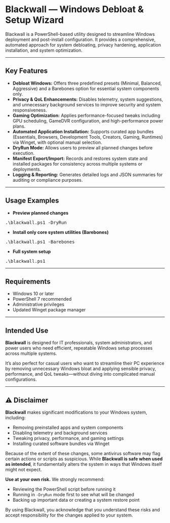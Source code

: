 # Blackwall — Windows Debloat & Setup Wizard

Blackwall is a PowerShell-based utility designed to streamline Windows deployment and post-install configuration. It provides a comprehensive, automated approach for system debloating, privacy hardening, application installation, and system optimization.

---

## Key Features

- **Debloat Windows:** Offers three predefined presets (Minimal, Balanced, Aggressive) and a Barebones option for essential system components only.
- **Privacy & QoL Enhancements:** Disables telemetry, system suggestions, and unnecessary background services to improve security and system responsiveness.
- **Gaming Optimization:** Applies performance-focused tweaks including GPU scheduling, GameDVR configuration, and high-performance power plans.
- **Automated Application Installation:** Supports curated app bundles (Essentials, Browsers, Development Tools, Creators, Gaming, Runtimes) via Winget, with optional manual selection.
- **DryRun Mode:** Allows users to preview all planned changes before execution.
- **Manifest Export/Import:** Records and restores system state and installed packages for consistency across multiple systems or deployments.
- **Logging & Reporting:** Generates detailed logs and JSON summaries for auditing or compliance purposes.

---

## Usage Examples

- **Preview planned changes**
<pre>.\blackwall.ps1 -DryRun</pre>

- **Install only core system utilities (Barebones)**
<pre>.\blackwall.ps1 -Barebones</pre>

- **Full system setup**
<pre>.\blackwall.ps1</pre>

---

## Requirements

- Windows 10 or later
- PowerShell 7 recommended
- Administrative privileges
- Updated Winget package manager

---

## Intended Use

**Blackwall** is designed for IT professionals, system administrators, and power users who need efficient, repeatable Windows setup processes across multiple systems.  

It’s also perfect for casual users who want to streamline their PC experience by removing unnecessary Windows bloat and applying sensible privacy, performance, and QoL tweaks—without diving into complicated manual configurations.

---

## ⚠️ Disclaimer

**Blackwall** makes significant modifications to your Windows system, including:

- Removing preinstalled apps and system components  
- Disabling telemetry and background services  
- Tweaking privacy, performance, and gaming settings  
- Installing curated software bundles via Winget  

Because of the extent of these changes, some antivirus software may flag certain actions or scripts as suspicious. While **Blackwall is safe when used as intended**, it fundamentally alters the system in ways that Windows itself might not expect.  

**Use at your own risk.** We strongly recommend:

- Reviewing the PowerShell script before running it  
- Running in `-DryRun` mode first to see what will be changed  
- Backing up important data or creating a system restore point  

By using Blackwall, you acknowledge that you understand these risks and accept responsibility for the changes applied to your system.
